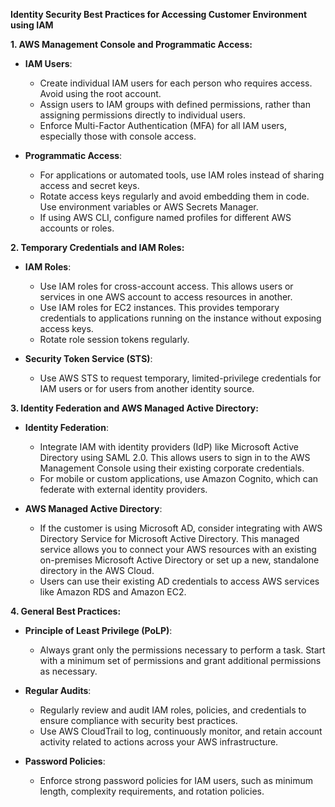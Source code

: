 **Identity Security Best Practices for Accessing Customer Environment using IAM**

**1. AWS Management Console and Programmatic Access:**

- **IAM Users**:

  - Create individual IAM users for each person who requires access. Avoid using the root account.
  - Assign users to IAM groups with defined permissions, rather than assigning permissions directly to individual users.
  - Enforce Multi-Factor Authentication (MFA) for all IAM users, especially those with console access.

- **Programmatic Access**:
  - For applications or automated tools, use IAM roles instead of sharing access and secret keys.
  - Rotate access keys regularly and avoid embedding them in code. Use environment variables or AWS Secrets Manager.
  - If using AWS CLI, configure named profiles for different AWS accounts or roles.

**2. Temporary Credentials and IAM Roles:**

- **IAM Roles**:

  - Use IAM roles for cross-account access. This allows users or services in one AWS account to access resources in another.
  - Use IAM roles for EC2 instances. This provides temporary credentials to applications running on the instance without exposing access keys.
  - Rotate role session tokens regularly.

- **Security Token Service (STS)**:
  - Use AWS STS to request temporary, limited-privilege credentials for IAM users or for users from another identity source.

**3. Identity Federation and AWS Managed Active Directory:**

- **Identity Federation**:

  - Integrate IAM with identity providers (IdP) like Microsoft Active Directory using SAML 2.0. This allows users to sign in to the AWS Management Console using their existing corporate credentials.
  - For mobile or custom applications, use Amazon Cognito, which can federate with external identity providers.

- **AWS Managed Active Directory**:
  - If the customer is using Microsoft AD, consider integrating with AWS Directory Service for Microsoft Active Directory. This managed service allows you to connect your AWS resources with an existing on-premises Microsoft Active Directory or set up a new, standalone directory in the AWS Cloud.
  - Users can use their existing AD credentials to access AWS services like Amazon RDS and Amazon EC2.

**4. General Best Practices:**

- **Principle of Least Privilege (PoLP)**:

  - Always grant only the permissions necessary to perform a task. Start with a minimum set of permissions and grant additional permissions as necessary.

- **Regular Audits**:

  - Regularly review and audit IAM roles, policies, and credentials to ensure compliance with security best practices.
  - Use AWS CloudTrail to log, continuously monitor, and retain account activity related to actions across your AWS infrastructure.

- **Password Policies**:
  - Enforce strong password policies for IAM users, such as minimum length, complexity requirements, and rotation policies.

